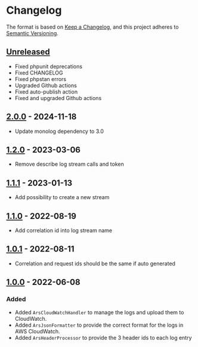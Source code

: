 # Changelog

The format is based on [Keep a Changelog](https://keepachangelog.com/en/1.0.0/),
and this project adheres to [Semantic Versioning](https://semver.org/spec/v2.0.0.html).

## [Unreleased]
- Fixed phpunit deprecations
- Fixed CHANGELOG
- Fixed phpstan errors
- Upgraded Github actions
- Fixed auto-publish action
- Fixed and upgraded Github actions

## [2.0.0] - 2024-11-18
- Update monolog dependency to 3.0

## [1.2.0] - 2023-03-06
- Remove describe log stream calls and token

## [1.1.1] - 2023-01-13
- Add possibility to create a new stream

## [1.1.0] - 2022-08-19
- Add correlation id into log stream name

## [1.0.1] - 2022-08-11
- Correlation and request ids should be the same if auto generated

## [1.0.0] - 2022-06-08

### Added

- Added `ArsCloudWatchHandler` to manage the logs and upload them to CloudWatch.
- Added `ArsJsonFormatter` to provide the correct format for the logs in AWS CloudWatch.
- Added `ArsHeaderProcessor` to provide the 3 header ids to each log entry

[Unreleased]: https://github.com/ArrowSphere/cloudwatch-logs/compare/2.0.0...HEAD
[2.0.0]: https://github.com/ArrowSphere/cloudwatch-logs/compare/1.2.0...2.0.0
[1.2.0]: https://github.com/ArrowSphere/cloudwatch-logs/compare/1.1.1...1.2.0
[1.1.1]: https://github.com/ArrowSphere/cloudwatch-logs/compare/1.1.0...1.1.1
[1.1.0]: https://github.com/ArrowSphere/cloudwatch-logs/compare/1.0.1...1.1.0
[1.0.1]: https://github.com/ArrowSphere/cloudwatch-logs/compare/1.0.0...1.0.1
[1.0.0]: https://github.com/ArrowSphere/cloudwatch-logs/compare/7951a70a273b5b394fd7fdd34051a6b8e62ebe74...1.0.0
